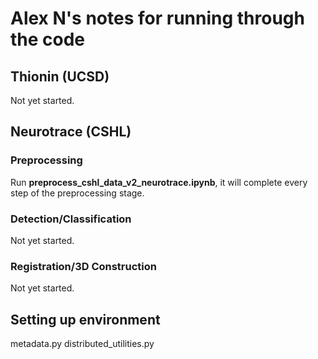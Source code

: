 # Alex N's notes for running through the code

## Thionin (UCSD)
Not yet started.


## Neurotrace (CSHL)
### Preprocessing
Run **preprocess_cshl_data_v2_neurotrace.ipynb**, it will complete every step of the preprocessing stage.


### Detection/Classification
Not yet started.
### Registration/3D Construction
Not yet started.


## Setting up environment
metadata.py
distributed_utilities.py
